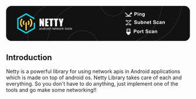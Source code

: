 <img src="assets/splash.png" alt="Netty" />


## Introduction
Netty is a powerful library for using network apis in Android applications which is made on top of android os. Netty Library takes care of each and everything.
So you don't have to do anything, just implement one of the tools and go make some networking!!
